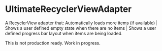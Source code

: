 # UltimateRecyclerViewAdapter
A RecyclerView adapter that: Automatically loads more items (if available) | Shows a user defined empty state when there are no items | Shows a user defined progress bar layout when items are being loaded.

This is not production ready. Work in progress.

